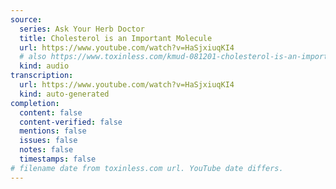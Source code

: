 ```yaml
---
source:
  series: Ask Your Herb Doctor
  title: Cholesterol is an Important Molecule
  url: https://www.youtube.com/watch?v=HaSjxiuqKI4
  # also https://www.toxinless.com/kmud-081201-cholesterol-is-an-important-molecule.mp3
  kind: audio
transcription:
  url: https://www.youtube.com/watch?v=HaSjxiuqKI4
  kind: auto-generated
completion:
  content: false
  content-verified: false
  mentions: false
  issues: false
  notes: false
  timestamps: false
# filename date from toxinless.com url. YouTube date differs. 
---
```

